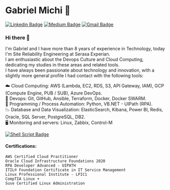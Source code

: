 
# Gabriel Michi 🤖

<!--
[![Github Badge](https://img.shields.io/badge/-Github-000?style=flat-square&logo=Github&logoColor=white&link=https://github.com/gabrielmichi)](https://github.com/gabrielmichi)
[![Linkedin Badge](https://img.shields.io/badge/-LinkedIn-blue?style=flat-square&logo=Linkedin&logoColor=white&link=https://www.linkedin.com/in/gabrielmichi/)](https://www.linkedin.com/in/gabrielmichi/)
[![Gmail Badge](https://img.shields.io/badge/-Gmail-c14438?style=flat-square&logo=Gmail&logoColor=white&link=mailto:gpmlinux@gmail.com)](mailto:gpmlinux@gmail.com)
-->

[![Linkedin Badge](https://img.shields.io/badge/linkedin-%230077B5.svg?&style=for-the-badge&logo=linkedin&logoColor=white&link=https://www.linkedin.com/in/gabrielmichi/)](https://www.linkedin.com/in/gabrielmichi/)
[![Medium Badge](https://img.shields.io/badge/medium-%2312100E.svg?&style=for-the-badge&logo=medium&logoColor=white&link=https://medium.com/@gpmlinux)](https://medium.com/@gpmlinux)
[![Gmail Badge](https://img.shields.io/badge/gmail-%23D14836.svg?&style=for-the-badge&logo=gmail&logoColor=white&link=mailto:gpmlinux@gmail.com)](mailto:gpmlinux@gmail.com)


### Hi there 👋

I'm Gabriel and I have more than 8 years of experience in Technology, today I'm Site Reliability Engineering at Serasa Experian. <br />
I am enthusiastic about the Devops Culture and Cloud Computing, dedicating my studies in these areas and related tools. <br />
I have always been passionate about technology and innovation, with a slightly more general profile I had contact with the following tools:

☁️ Cloud Computing: AWS (Lambda, EC2, RDS, S3, API Gateway, IAM), GCP (Compute Engine, PUB / SUB), Azure DevOps. <br />
🖤 Devops: Git, GitHub, Ansible, Terraform, Docker, Docker SWARM. <br />
🐍 Programming / Process Automation: Python, VB.NET - UIPath (RPA). <br />
📉 Database and Data Visualization: ElasticSearch, Kibana, Power BI, Redis, Oracle, SQL Server, PostgreSQL, DB2. <br />
🖥️ Monitoring and servers: Linux, Zabbix, Control-M  <br />


[![Shell Script Badge](https://img.shields.io/badge/shell_script%20-%23121011.svg?&style=for-the-badge&logo=gnu-bash&logoColor=white&link=https://github.com/gabrielmichi/ShellScript)](https://github.com/gabrielmichi/ShellScript)


#### Certifications:
```
AWS Certified Cloud Practitioner
Oracle Cloud Infrastructure Foundations 2020
RPA Developer Advanced - UIPATH
ITIL® Foundation Certificate in IT Service Management
Linux Professional Institute - LPIC1
CompTIA Linux +
Suse Certified Linux Administration
```

<!--
**gabrielmichi/GabrielMichi** is a ✨ _special_ ✨ repository because its `README.md` (this file) appears on your GitHub profile.

Here are some ideas to get you started:

- 🔭 I’m currently working on ...
- 🌱 I’m currently learning ...
- 👯 I’m looking to collaborate on ...
- 🤔 I’m looking for help with ...
- 💬 Ask me about ...
- 📫 How to reach me: ...
- 😄 Pronouns: ...
- ⚡ Fun fact: ...
-->
